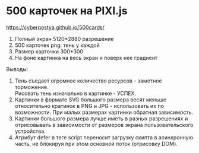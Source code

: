 # 500 карточек на PIXI.js

https://cyberqostya.github.io/500cards/

1. Полный экран 5120\*2880 разрешение
2. 500 карточек png: тень у каждой
3. Размер карточки 300\*300
4. На фоне картинка на весь экран и поверх нее градиент

Выводы:

1. Тень съедает огромное количество ресурсов - заметное торможение.  
   Рисовать тень изначально в картинке - УСПЕХ.
2. Картинки в формате SVG большого размера весят меньше относительно кратинок в PNG и JPG - использовать их по возможности. При малых размерах картинки обратная зависимость.
3. Картинки большого размера лучше иметь в разных разрешениях и отрисовывать в зависимости от размеров экрана пользовательского устройства.
4. Атрибут defer в теге script переносит загрузку скипта в асинхронную часть, не блокируя при этом основной поток (отрисовку DOM). 
